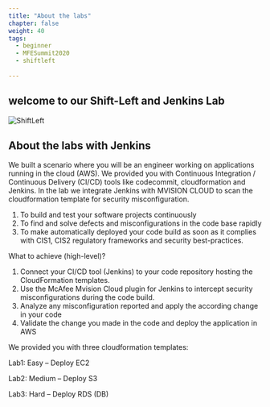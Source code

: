 ```yaml
---
title: "About the labs"
chapter: false
weight: 40
tags:
  - beginner
  - MFESummit2020
  - shiftleft
  
---
```

##  welcome to our Shift-Left and Jenkins Lab
![ShiftLeft](/images/mfe/shiftleft.png?classes=border,shadow)


## About the labs with Jenkins

We built a scenario where you will be an engineer working on applications running in the cloud (AWS). We provided you with Continuous Integration / Continuous Delivery (CI/CD) tools like codecommit, cloudformation and Jenkins. In the lab we integrate Jenkins with MVISION CLOUD to scan the cloudformation template for security misconfiguration. 

1.	To build and test your software projects continuously
2.	To find and solve defects and misconfigurations in the code base rapidly
3.	To make automatically deployed your code build as soon as it complies with CIS1, CIS2 regulatory frameworks and security best-practices.

  What to achieve (high-level)?

1.	Connect your CI/CD tool (Jenkins) to your code repository hosting the CloudFormation templates.
2.	Use the McAfee Mvision Cloud plugin for Jenkins to intercept security misconfigurations during the code build.
3.	Analyze any misconfiguration reported and apply the according change in your code
4.	Validate the change you made in the code and deploy the application in AWS


We provided you with three cloudformation templates:

Lab1:  Easy – Deploy EC2

Lab2:  Medium – Deploy S3

Lab3:  Hard – Deploy RDS (DB)



 
